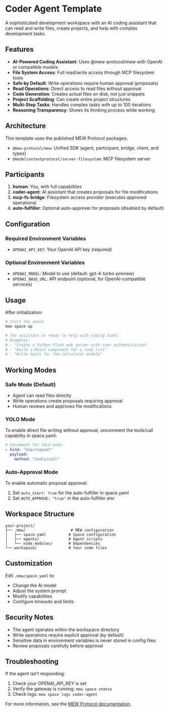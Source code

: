 # Coder Agent Template

A sophisticated development workspace with an AI coding assistant that can read and write files, create projects, and help with complex development tasks.

## Features

- **AI-Powered Coding Assistant**: Uses @mew-protocol/mew with OpenAI or compatible models
- **File System Access**: Full read/write access through MCP filesystem tools
- **Safe by Default**: Write operations require human approval (proposals)
- **Read Operations**: Direct access to read files without approval
- **Code Generation**: Creates actual files on disk, not just snippets
- **Project Scaffolding**: Can create entire project structures
- **Multi-Step Tasks**: Handles complex tasks with up to 100 iterations
- **Reasoning Transparency**: Shows its thinking process while working

## Architecture

This template uses the published MEW Protocol packages:

- `@mew-protocol/mew`: Unified SDK (agent, participant, bridge, client, and types)
- `@modelcontextprotocol/server-filesystem`: MCP filesystem server

## Participants

1. **human**: You, with full capabilities
2. **coder-agent**: AI assistant that creates proposals for file modifications
3. **mcp-fs-bridge**: Filesystem access provider (executes approved operations)
4. **auto-fulfiller**: Optional auto-approver for proposals (disabled by default)

## Configuration

### Required Environment Variables

- `OPENAI_API_KEY`: Your OpenAI API key (required)

### Optional Environment Variables

- `OPENAI_MODEL`: Model to use (default: gpt-4-turbo-preview)
- `OPENAI_BASE_URL`: API endpoint (optional, for OpenAI-compatible services)

## Usage

After initialization:

```bash
# Start the space
mew space up

# The assistant is ready to help with coding tasks
# Examples:
# - "Create a Python Flask web server with user authentication"
# - "Build a React component for a todo list"
# - "Write tests for the calculator module"
```

## Working Modes

### Safe Mode (Default)
- Agent can read files directly
- Write operations create proposals requiring approval
- Human reviews and approves file modifications

### YOLO Mode
To enable direct file writing without approval, uncomment the tools/call capability in space.yaml:

```yaml
# Uncomment for YOLO mode:
- kind: "mcp/request"
  payload:
    method: "tools/call"
```

### Auto-Approval Mode
To enable automatic proposal approval:

1. Set `auto_start: true` for the auto-fulfiller in space.yaml
2. Set `AUTO_APPROVE: "true"` in the auto-fulfiller env

## Workspace Structure

```
your-project/
├── .mew/                    # MEW configuration
│   ├── space.yaml          # Space configuration
│   ├── agents/             # Agent scripts
│   └── node_modules/       # Dependencies
└── workspace/              # Your code files
```

## Customization

Edit `.mew/space.yaml` to:

- Change the AI model
- Adjust the system prompt
- Modify capabilities
- Configure timeouts and limits

## Security Notes

- The agent operates within the workspace directory
- Write operations require explicit approval (by default)
- Sensitive data in environment variables is never stored in config files
- Review proposals carefully before approval

## Troubleshooting

If the agent isn't responding:
1. Check your OPENAI_API_KEY is set
2. Verify the gateway is running: `mew space status`
3. Check logs: `mew space logs coder-agent`

For more information, see the [MEW Protocol documentation](https://github.com/rjcorwin/mew-protocol).